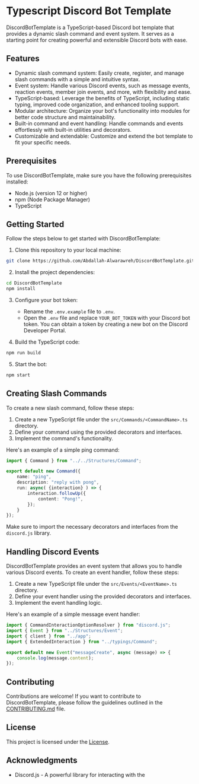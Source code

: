 # Typescript Discord Bot Template

DiscordBotTemplate is a TypeScript-based Discord bot template that provides a dynamic slash command and event system. It serves as a starting point for creating powerful and extensible Discord bots with ease.

## Features

- Dynamic slash command system: Easily create, register, and manage slash commands with a simple and intuitive syntax.
- Event system: Handle various Discord events, such as message events, reaction events, member join events, and more, with flexibility and ease.
- TypeScript-based: Leverage the benefits of TypeScript, including static typing, improved code organization, and enhanced tooling support.
- Modular architecture: Organize your bot's functionality into modules for better code structure and maintainability.
- Built-in command and event handling: Handle commands and events effortlessly with built-in utilities and decorators.
- Customizable and extendable: Customize and extend the bot template to fit your specific needs.

## Prerequisites

To use DiscordBotTemplate, make sure you have the following prerequisites installed:

- Node.js (version 12 or higher)
- npm (Node Package Manager)
- TypeScript

## Getting Started

Follow the steps below to get started with DiscordBotTemplate:

1. Clone this repository to your local machine:

```bash
git clone https://github.com/Abdallah-Alwarawreh/DiscordBotTemplate.git
```

2. Install the project dependencies:

```bash
cd DiscordBotTemplate
npm install
```

3. Configure your bot token:

   - Rename the `.env.example` file to `.env`.
   - Open the `.env` file and replace `YOUR_BOT_TOKEN` with your Discord bot token. You can obtain a token by creating a new bot on the Discord Developer Portal.

4. Build the TypeScript code:

```bash
npm run build
```

5. Start the bot:

```bash
npm start
```

## Creating Slash Commands

To create a new slash command, follow these steps:

1. Create a new TypeScript file under the `src/Commands/<CommandName>.ts` directory.
2. Define your command using the provided decorators and interfaces.
3. Implement the command's functionality.

Here's an example of a simple ping command:

```typescript
import { Command } from "../../Structures/Command";

export default new Command({
    name: "ping",
    description: "reply with pong",
    run: async( {interaction} ) => {
        interaction.followUp({
            content: "Pong!",
        });
    }
});
```

Make sure to import the necessary decorators and interfaces from the `discord.js` library.

## Handling Discord Events

DiscordBotTemplate provides an event system that allows you to handle various Discord events. To create an event handler, follow these steps:

1. Create a new TypeScript file under the `src/Events/<EventName>.ts` directory.
2. Define your event handler using the provided decorators and interfaces.
3. Implement the event handling logic.

Here's an example of a simple message event handler:

```typescript
import { CommandInteractionOptionResolver } from "discord.js";
import { Event } from "../Structures/Event";
import { client } from "../app";
import { ExtendedInteraction } from "../typings/Command";

export default new Event("messageCreate", async (message) => {
    console.log(message.content);
});
```

## Contributing

Contributions are welcome! If you want to contribute to DiscordBotTemplate, please follow the guidelines outlined in the [CONTRIBUTING.md](CONTRIBUTING.md) file.

## License

This project is licensed under the [License](LICENSE.md).

## Acknowledgments

- Discord.js - A powerful library for interacting with the
